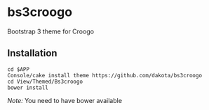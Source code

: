 bs3croogo
=========

Bootstrap 3 theme for Croogo

Installation
------------

```
cd $APP
Console/cake install theme https://github.com/dakota/bs3croogo
cd View/Themed/Bs3croogo
bower install
```

*Note:* You need to have bower available